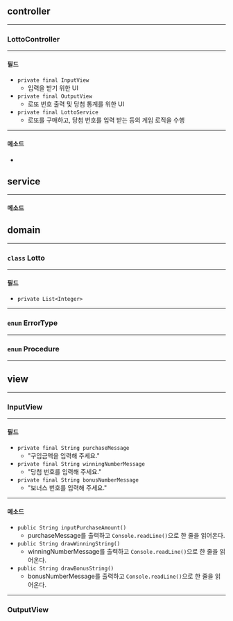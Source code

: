 
## controller

---

### LottoController

---
#### 필드

- `private final InputView`
  - 입력을 받기 위한 UI
- `private final OutputView`
  - 로또 번호 출력 및 당첨 통계를 위한 UI 
- `private final LottoService`
  - 로또를 구매하고, 당첨 번호를 입력 받는 등의 게임 로직을 수행


--- 
#### 메소드

- 

## service

---
#### 메소드


## domain

--- 

### `class` Lotto

---
#### 필드

- `private List<Integer> `

---

### `enum` ErrorType

---

### `enum` Procedure

---

## view

---

### InputView

---
#### 필드

- `private final String purchaseMessage`
  - "구입금액을 입력해 주세요."
- `private final String winningNumberMessage`
  - "당첨 번호를 입력해 주세요."
- `private final String bonusNumberMessage`
  - "보너스 번호를 입력해 주세요."

---
#### 메소드
- `public String inputPurchaseAmount()`
  - purchaseMessage를 출력하고 `Console.readLine()`으로 한 줄을 읽어온다.
- `public String drawWinningString()`
  - winningNumberMessage를 출력하고 `Console.readLine()`으로 한 줄을 읽어온다.
- `public String drawBonusString()`
  - bonusNumberMessage를 출력하고 `Console.readLine()`으로 한 줄을 읽어온다.
---

### OutputView
